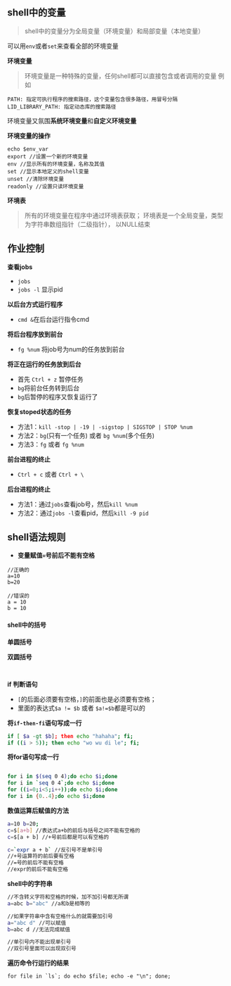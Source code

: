## shell中的变量
> shell中的变量分为全局变量（环境变量）和局部变量（本地变量）

可以用`env`或者`set`来查看全部的环境变量

**环境变量**
> 环境变量是一种特殊的变量，任何shell都可以直接包含或者调用的变量 例如

```
PATH: 指定可执行程序的搜索路径，这个变量包含很多路径，用冒号分隔
LID_LIBRARY_PATH: 指定动态库的搜索路径
```



环境变量又氛围**系统环境变量**和**自定义环境变量**

**环境变量的操作**
```
echo $env_var
export //设置一个新的环境变量
env //显示所有的环境变量，名称及其值
set //显示本地定义的shell变量
unset //清除环境变量
readonly //设置只读环境变量

```


**环境表**
> 所有的环境变量在程序中通过环境表获取； 环境表是一个全局变量，类型为字符串数组指针（二级指针）， 以NULL结束


## 作业控制

**查看jobs**
- `jobs` 
- `jobs -l` 显示pid

**以后台方式运行程序**
- `cmd &`在后台运行指令cmd

**将后台程序放到前台**
- `fg %num` 将job号为num的任务放到前台

**将正在运行的任务放到后台**
- 首先 `Ctrl + z` 暂停任务
- `bg`将前台任务转到后台
- `bg`后暂停的程序又恢复运行了

**恢复stoped状态的任务**
- 方法1：`kill -stop | -19 | -sigstop | SIGSTOP | STOP %num`
- 方法2：`bg`(只有一个任务) 或者 `bg %num`(多个任务)
- 方法3：`fg` 或者 `fg %num`

**前台进程的终止**
- `Ctrl + c` 或者 `Ctrl + \`

**后台进程的终止**
- 方法1：通过`jobs`查看job号，然后`kill %num`
- 方法2：通过`jobs -l`查看pid，然后`kill -9 pid`







## shell语法规则


- **变量赋值` = `号前后不能有空格**
```
//正确的
a=10
b=20

//错误的
a = 10
b = 10

```

#### shell中的括号
**单圆括号**


**双圆括号**
```


```


**if 判断语句**

- `[`的后面必须要有空格，`]`的前面也是必须要有空格；
- 里面的表达式`$a != $b` 或者 `$a!=$b`都是可以的


**将`if-then-fi`语句写成一行**
```bash
if [ $a -gt $b]; then echo "hahaha"; fi;
if ((i > 5)); then echo "wo wu di le"; fi;
```

**将for语句写成一行**
```bash

for i in $(seq 0 4);do echo $i;done  
for i in `seq 0 4`;do echo $i;done  
for ((i=0;i<5;i++));do echo $i;done  
for i in {0..4};do echo $i;done
```

**数值运算后赋值的方法**
```bash
a=10 b=20;
c=$[a+b] //表达式a+b的前后与括号之间不能有空格的
c=$[a + b] //+号前后都是可以有空格的

c=`expr a + b` //反引号不是单引号
//+号运算符的前后要有空格
//=号的前后不能有空格
//expr的前后不能有空格


```

**shell中的字符串**
```bash
//不含转义字符和空格的时候，加不加引号都无所谓
a=abc b="abc" //a和b是相等的

//如果字符串中含有空格什么的就需要加引号
a="abc d" //可以赋值
b=abc d //无法完成赋值

//单引号内不能出现单引号
//双引号里面可以出现双引号


```

**遍历命令行运行的结果**
```
for file in `ls`; do echo $file; echo -e "\n"; done;

```
